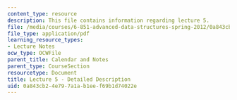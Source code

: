 ```yaml
---
content_type: resource
description: This file contains information regarding lecture 5.
file: /media/courses/6-851-advanced-data-structures-spring-2012/0a843cb24e797a1ab1eef69b1d74022e_MIT6_851S12_Lecture5.pdf
file_type: application/pdf
learning_resource_types:
- Lecture Notes
ocw_type: OCWFile
parent_title: Calendar and Notes
parent_type: CourseSection
resourcetype: Document
title: Lecture 5 - Detailed Description
uid: 0a843cb2-4e79-7a1a-b1ee-f69b1d74022e
---
```

